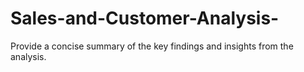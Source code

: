# Sales-and-Customer-Analysis-
Provide a concise summary of the key findings and insights from the analysis.
